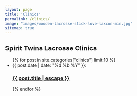 ```yaml
---
layout: page
title: 'Clinics'
permalink: /clinics/
image: "images/wooden-lacrosse-stick-love-laxcon-min.jpg"
sitemap: true
---
```

## Spirit Twins Lacrosse Clinics  



<ul id="recent-articles">
    {% for post in site.categories["clinics"] limit:10 %}
        <li>
        {{ post.date | date: "%d %b %Y" }}:
        <h3><a class="post-link" href="{{ post.url | relative_url }}" title="{{ post.description }}">{{ post.title | escape }}</a></h3>
        </li>
    {% endfor %}
</ul>
